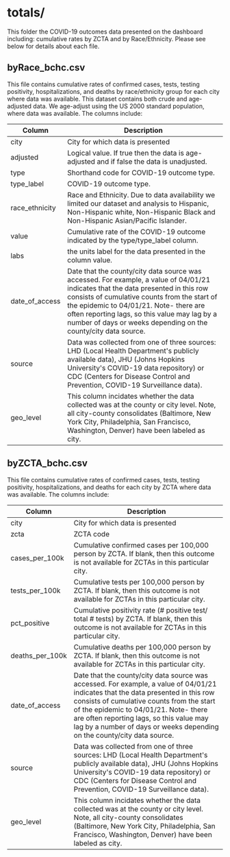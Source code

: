 # totals/

This folder the COVID-19 outcomes data presented on the dashboard including: cumulative rates by ZCTA and by Race/Ethnicity. Please see below for details about each file.


## byRace_bchc.csv

This file contains cumulative rates of confirmed cases, tests, testing positivity, hospitalizations, and deaths by race/ethnicity group for each city where data was available. This dataset contains both crude and age-adjusted data. We age-adjust using the US 2000 standard population, where data was available. The columns include:

|     Column     |                                                                                                                                                                        Description                                                                                                                                                                        |
|--------------|---------------------------------------------------------------------------------------------------------------------------------------------------------------------------------------------------------------------------------------------------------------------------------------------------------------------------------------------------------|
| city           | City for which data is presented                                                                                                                                                                                                                                                                                                                         |
| adjusted       | Logical   value. If true then the data is age-adjusted and if false the data is   unadjusted.                                                                                                                                                                                                                                                                |
| type           | Shorthand   code for COVID-19 outcome type.                                                                                                                                                                                                                                                                                                               |
| type_label     | COVID-19   outcome type.                                                                                                                                                                                                                                                                                                                                  |
| race_ethnicity | Race   and Ethnicity. Due to data availability we limited our dataset and analysis   to Hispanic, Non-Hispanic white, Non-Hispanic Black and Non-Hispanic   Asian/Pacific Islander.                                                                                                                                                                       |
| value          | Cumulative   rate of the COVID-19 outcome indicated by the type/type_label column.                                                                                                                                                                                                                                                                                |
| labs           | the   units label for the data presented in the column value.                                                                                                                                                                                                                                                                                             |
| date_of_access | Date   that the county/city data source was accessed. For example, a value of   04/01/21 indicates that the data presented in this row consists of cumulative   counts from the start of the epidemic to 04/01/21. Note- there are often   reporting lags, so this value may lag by a number of days or weeks depending   on the county/city data source. |                                                                         
| source         | Data was collected from one of three sources: LHD (Local Health Department's publicly available data), JHU (Johns Hopkins University's COVID-19 data repository) or CDC (Centers for Disease Control and Prevention, COVID-19 Surveillance data).                                                                                                                                                                                                                                                                                                                                                    |     
| geo_level| This column incidates whether the data collected was at the county or city level. Note, all city-county consolidates (Baltimore, New York City, Philadelphia, San Francisco, Washington, Denver) have been labeled as city.                                                                                                                                                                                                                                                                                                                                                                        | |
## byZCTA_bchc.csv

This file contains cumulative rates of confirmed cases, tests, testing positivity, hospitalizations, and deaths for each city by ZCTA where data was available. The columns include:

| Column          | Description                                                                                                                                                                                                                                                                                                                                               |
|-----------------|-----------------------------------------------------------------------------------------------------------------------------------------------------------------------------------------------------------------------------------------------------------------------------------------------------------------------------------------------------------|
| city            | City for which data is presented                                                                                                                                                                                                                                                                                                                        |
| zcta            | ZCTA   code                                                                                                                                                                                                                                                                                                                                               |
| cases_per_100k  | Cumulative   confirmed cases per 100,000 person by ZCTA. If blank, then this outcome is   not available for ZCTAs in this particular city.                                                                                                                                                                                                                |
| tests_per_100k  | Cumulative   tests per 100,000 person by ZCTA.  If   blank, then this outcome is not available for ZCTAs in this particular   city.                                                                                                                                                                                                                       |
| pct_positive    | Cumulative   positivity rate (# positive test/ total # tests) by ZCTA. If blank, then this   outcome is not available for ZCTAs in this particular city.                                                                                                                                                                                                  |
| deaths_per_100k | Cumulative   deaths per 100,000 person by ZCTA. If blank, then this outcome is not   available for ZCTAs in this particular city.                                                                                                                                                                                                                         |
| date_of_access  | Date   that the county/city data source was accessed. For example, a value of   04/01/21 indicates that the data presented in this row consists of cumulative   counts from the start of the epidemic to 04/01/21. Note- there are often   reporting lags, so this value may lag by a number of days or weeks depending   on the county/city data source. |
| source         | Data was collected from one of three sources: LHD (Local Health Department's publicly available data), JHU (Johns Hopkins University's COVID-19 data repository) or CDC (Centers for Disease Control and Prevention, COVID-19 Surveillance data).                                                                                                                                                                                                                                                                                                                                                    |     
| geo_level| This column incidates whether the data collected was at the county or city level. Note, all city-county consolidates (Baltimore, New York City, Philadelphia, San Francisco, Washington, Denver) have been labeled as city.                                                                                                                                                                                                                                                                                                                                                                        | |
